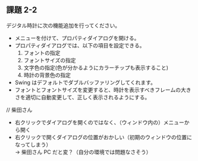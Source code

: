 ## 課題 2-2

デジタル時計に次の機能追加を行ってください。

* メニューを付けて、プロパティダイアログを開ける。
* プロパティダイアログでは、以下の項目を設定できる。
  1. フォントの指定
  1. フォントサイズの指定
  1. 文字色の指定(色が分かるようにカラーチップも表示すること)
  1. 時計の背景色の指定
* Swing はデフォルトでダブルバッファリングしてくれます。
* フォントとフォントサイズを変更すると、時計を表示すべきフレームの大きさを適切に自動変更して、正しく表示されるようにする。

// 柴田さん
* 右クリックでダイアログを開くのではなく、（ウィンドウ内の）メニューから開く
* 右クリックで開くダイアログの位置がおかしい（初期のウィンドウの位置になってしまう）  
→ 柴田さん PC だと変？（自分の環境では問題なさそう）
